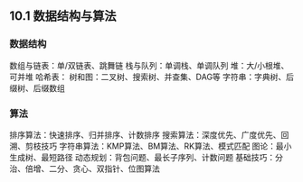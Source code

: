 ## 10.1 数据结构与算法

### 数据结构
数组与链表：单/双链表、跳舞链
栈与队列：单调栈、单调队列
堆：大/小根堆、可并堆
哈希表：
树和图：二叉树、搜索树、并查集、DAG等
字符串：字典树、后缀树、后缀数组

### 算法
排序算法：快速排序、归并排序、计数排序
搜索算法：深度优先、广度优先、回溯、剪枝技巧
字符串算法：KMP算法、BM算法、RK算法、模式匹配
图论：最小生成树、最短路径
动态规划：背包问题、最长子序列、计数问题
基础技巧：分治、倍增、二分、贪心、双指针、位图算法


